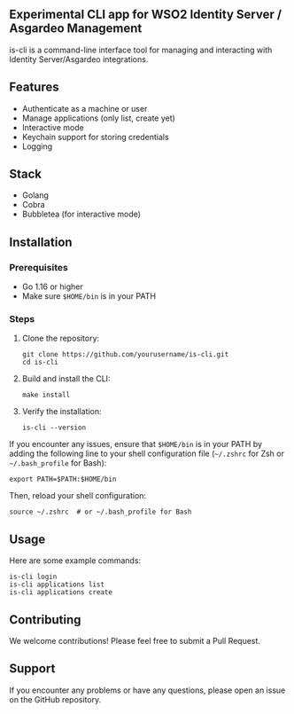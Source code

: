 ## Experimental CLI app for WSO2 Identity Server / Asgardeo Management 

is-cli is a command-line interface tool for managing and interacting with Identity Server/Asgardeo integrations.

## Features
- Authenticate as a machine or user
- Manage applications (only list, create yet)
- Interactive mode
- Keychain support for storing credentials
- Logging

## Stack
- Golang
- Cobra
- Bubbletea (for interactive mode)

## Installation

### Prerequisites

- Go 1.16 or higher
- Make sure `$HOME/bin` is in your PATH

### Steps

1. Clone the repository:
   ```
   git clone https://github.com/yourusername/is-cli.git
   cd is-cli
   ```

2. Build and install the CLI:
   ```
   make install
   ```

3. Verify the installation:
   ```
   is-cli --version
   ```

If you encounter any issues, ensure that `$HOME/bin` is in your PATH by adding the following line to your shell configuration file (`~/.zshrc` for Zsh or `~/.bash_profile` for Bash):

```
export PATH=$PATH:$HOME/bin
```

Then, reload your shell configuration:
```
source ~/.zshrc  # or ~/.bash_profile for Bash
```

## Usage

Here are some example commands:

```
is-cli login
is-cli applications list
is-cli applications create
```

## Contributing

We welcome contributions! Please feel free to submit a Pull Request.

## Support

If you encounter any problems or have any questions, please open an issue on the GitHub repository.


